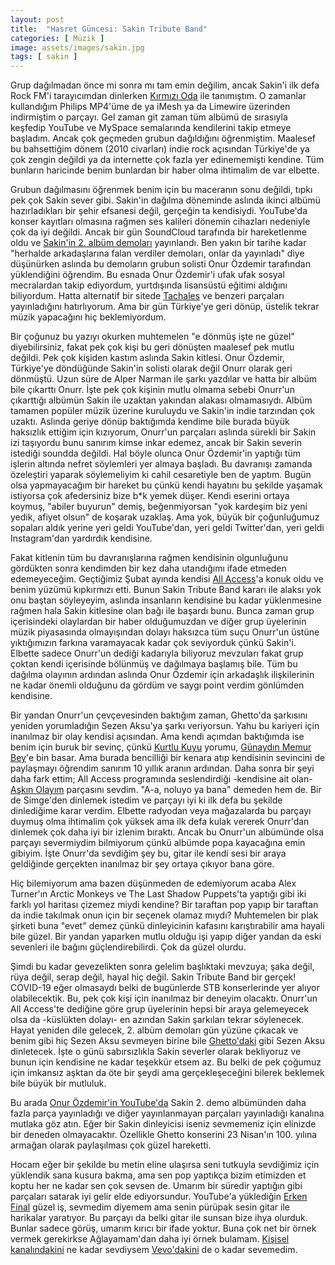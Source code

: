 ```yaml
---
layout: post
title:  "Hasret Güncesi: Sakin Tribute Band"
categories: [ Müzik ]
image: assets/images/sakin.jpg
tags: [ sakin ]
---
```

Grup dağılmadan önce mi sonra mı tam emin değilim, ancak Sakin'i ilk defa Rock FM'i tarayıcımdan dinlerken [Kırmızı Oda](https://open.spotify.com/track/3x4DlmJrtdSIGtolEiX6jc) ile tanımıştım. O zamanlar kullandığım Philips MP4'üme de ya iMesh ya da Limewire üzerinden indirmiştim o parçayı. Gel zaman git zaman tüm albümü de sırasıyla keşfedip YouTube ve MySpace semalarında kendilerini takip etmeye başladım. Ancak çok geçmeden grubun dağıldığını öğrenmiştim. Maalesef bu bahsettiğim dönem (2010 civarları) indie rock açısından Türkiye'de ya çok zengin değildi ya da internette çok fazla yer edinememişti kendine. Tüm bunların haricinde benim bunlardan bir haber olma ihtimalim de var elbette.

Grubun dağılmasını öğrenmek benim için bu maceranın sonu değildi, tıpkı pek çok Sakin sever gibi. Sakin'in dağılma döneminde aslında ikinci albümü hazırladıkları bir şehir efsanesi değil, gerçeğin ta kendisiydi. YouTube'da konser kayıtları olmasına rağmen ses kalileri dönemin cihazları nedeniyle çok da iyi değildi. Ancak bir gün SoundCloud tarafında bir hareketlenme oldu ve [Sakin'in 2. albüm demoları](https://soundcloud.com/sakin-2-album-demolari) yayınlandı. Ben yakın bir tarihe kadar "herhalde arkadaşlarına falan verdiler demoları, onlar da yayınladı" diye düşünürken aslında bu demoların grubun solisti Onur Özdemir tarafından yüklendiğini öğrendim. Bu esnada Onur Özdemir'i ufak ufak sosyal mecralardan takip ediyordum, yurtdışında lisansüstü eğitimi aldığını biliyordum. Hatta alternatif bir sitede [Tachales](https://www.youtube.com/watch?v=wUcj_b5E9QY) ve benzeri parçaları yayınladığını hatırlıyorum. Ama bir gün Türkiye'ye geri dönüp, üstelik tekrar müzik yapacağını hiç beklemiyordum.

Bir çoğunuz bu yazıyı okurken muhtemelen "e dönmüş işte ne güzel" diyebilirsiniz, fakat pek çok kişi bu geri dönüşten maalesef pek mutlu değildi. Pek çok kişiden kastım aslında Sakin kitlesi. Onur Özdemir, Türkiye'ye döndüğünde Sakin'in solisti olarak değil Onurr olarak geri dönmüştü. Uzun süre de Alper Narman ile şarkı yazdılar ve hatta bir albüm bile çıkarttı Onurr. İşte pek çok kişinin mutlu olmama sebebi Onurr'un çıkarttığı albümün Sakin ile uzaktan yakından alakası olmamasıydı. Albüm tamamen popüler müzik üzerine kuruluydu ve Sakin'in indie tarzından çok uzaktı. Aslında geriye dönüp baktığımda kendime bile burada büyük haksızlık ettiğim için kızıyorum, Onurr'un parçaları aslında sürekli bir Sakin izi taşıyordu bunu sanırım kimse inkar edemez, ancak bir Sakin severin istediği soundda değildi. Hal böyle olunca Onur Özdemir'in yaptığı tüm işlerin altında nefret söylemleri yer almaya başladı. Bu davranışı zamanda özeleştiri yaparak söylemeliyim ki cahil cesaretiyle ben de yaptım. Bugün olsa yapmayacağım bir hareket bu çünkü kendi hayatını bu şekilde yaşamak istiyorsa çok afedersiniz bize b*k yemek düşer. Kendi eserini ortaya koymuş, "abiler buyurun" demiş, beğenmiyorsan "yok kardeşim biz yeni yedik, afiyet olsun" de koşarak uzaklaş. Ama yok, büyük bir çoğunluğumuz sopaları aldık yerine yeri geldi YouTube'dan, yeri geldi Twitter'dan, yeri geldi Instagram'dan yardırdık kendisine.

Fakat kitlenin tüm bu davranışlarına rağmen kendisinin olgunluğunu gördükten sonra kendimden bir kez daha utandığımı ifade etmeden edemeyeceğim. Geçtiğimiz Şubat ayında kendisi [All Access](https://www.youtube.com/watch?v=-MOuSeLaTeA)'a konuk oldu ve benim yüzümü kıpkırmızı etti. Bunun Sakin Tribute Band kararı ile alaksı yok onu baştan söyleyeyim, aslında insanların kendisine bu kadar yüklenmesine rağmen hala Sakin kitlesine olan bağı ile başardı bunu. Bunca zaman grup içerisindeki olaylardan bir haber olduğumuzdan ve diğer grup üyelerinin müzik piyasasında olmayışından dolayı haksızca tüm suçu Onurr'un üstüne yıktığımızın farkına varamayacak kadar çok seviyorduk çünkü Sakin'i. Elbette sadece Onurr'un dediği kadarıyla biliyoruz mevzuları fakat grup çoktan kendi içerisinde bölünmüş ve dağılmaya başlamış bile. Tüm bu dağılma olayının ardından aslında Onur Özdemir için arkadaşlık ilişkilerinin ne kadar önemli olduğunu da gördüm ve saygı point verdim gönlümden kendisine.

Bir yandan Onurr'un çevçevesinden baktığım zaman, Ghetto'da şarkısını yeniden yorumladığın Sezen Aksu'ya şarkı veriyorsun. Yahu bu kariyeri için inanılmaz bir olay kendisi açısından. Ama kendi açımdan baktığımda ise benim için buruk bir sevinç, çünkü [Kurtlu Kuyu](https://www.youtube.com/watch?v=AJAY64miNWk) yorumu, [Günaydın Memur Bey](https://www.youtube.com/watch?v=QOZvjgEsG70)'e bin basar. Ama burada bencilliği bir kenara atıp kendisinin sevincini de paylaşmayı öğrendim sanırım 10 yıllık aranın ardından. Daha sonra bir şeyi daha fark ettim; All Access programında seslendirdiği -kendisine ait olan- [Aşkın Olayım](https://www.youtube.com/watch?v=_6fIOTw1X4w) parçasını sevdim. "A-a, noluyo ya bana" demeden hem de. Bir de Simge'den dinlemek istedim ve parçayı iyi ki ilk defa bu şekilde dinlediğime karar verdim. Elbette radyodan veya mağazalarda bu parçayı duymuş olma ihtimalim çok yüksek ama ilk defa kulak vererek Onurr'dan dinlemek çok daha iyi bir izlenim bıraktı. Ancak bu Onurr'un albümünde olsa parçayı severmiydim bilmiyorum çünkü albümde popa kayacağına emin gibiyim. İşte Onurr'da sevdiğim şey bu, gitar ile kendi sesi bir araya geldiğinde gerçekten inanılmaz bir şey ortaya çıkıyor bana göre.

Hiç bilemiyorum ama bazen düşünmeden de edemiyorum acaba Alex Turner'ın Arctic Monkeys ve The Last Shadow Puppets'ta yaptığı gibi iki farklı yol haritası çizemez miydi kendine? Bir taraftan pop yapıp bir taraftan da indie takılmak onun için bir seçenek olamaz mıydı? Muhtemelen bir plak şirketi buna "evet" demez çünkü dinleyicinin kafasını karıştırabilir ama hayali bile güzel. Bir yandan yaparken mutlu olduğu işi yapıp diğer yandan da eski sevenleri ile bağını güçlendirebilirdi. Çok da güzel olurdu.

Şimdi bu kadar gevezelikten sonra gelelim başlıktaki mevzuya; şaka değil, rüya değil, serap değil, hayal hiç değil. Sakin Tribute Band bir gerçek! COVID-19 eğer olmasaydı belki de bugünlerde STB konserlerinde yer alıyor olabilecektik. Bu, pek çok kişi için inanılmaz bir deneyim olacaktı. Onurr'un All Access'te dediğine göre grup üyelerinin hepsi bir araya gelemeyecek olsa da -küslükten dolayı- en azından Sakin şarkıları tekrar söylenecek. Hayat yeniden dile gelecek, 2. albüm demoları gün yüzüne çıkacak ve benim gibi hiç Sezen Aksu sevmeyen birine bile [Ghetto'daki](https://www.youtube.com/watch?v=tsra_Jkmc9o) gibi Sezen Aksu dinletecek. İşte o günü sabırsızlıkla Sakin severler olarak bekliyoruz ve bunun için kendisine ne kadar teşekkür etsem az. Bu belki de pek çoğumuz için imkansız aşktan da öte bir şeydi ama gerçekleşeceğini bilerek beklemek bile büyük bir mutluluk.

Bu arada [Onur Özdemir'in YouTube'da](https://www.youtube.com/channel/UC54cqGPfNI6jDOO-f9dUp8g/videos) Sakin 2. demo albümünden daha fazla parça yayınladığı ve diğer yayınlanmayan parçaları yayınladığı kanalına mutlaka göz atın. Eğer bir Sakin dinleyicisi iseniz sevmemeniz için elinizde bir deneden olmayacaktır. Özellikle Ghetto konserini 23 Nisan'ın 100. yılına armağan olarak paylaşılması çok güzel hareketti.

Hocam eğer bir şekilde bu metin eline ulaşırsa seni tutkuyla sevdiğimiz için yüklendik sana kusura bakma, ama sen pop yaptıkça bizim etimizden et koptu her ne kadar sen çok sevsen de. Umarım bir süredir yaptığın gibi parçaları satarak iyi gelir elde ediyorsundur. YouTube'a yüklediğin [Erken Final](https://www.youtube.com/watch?v=xQBtwExZmZk) güzel iş, sevmedim diyemem ama senin pürüpak sesin gitar ile harikalar yaratıyor. Bu parçayı da belki gitar ile sunsan bize ihya olurduk. Bunlar sadece görüş, umarım kırıcı bir ifade yoktur. Buna çok net bir örnek vermek gerekirkse Ağlayamam'dan daha iyi örnek bulamam. [Kişisel kanalındakini](https://www.youtube.com/watch?v=zlGnPmiOTEs) ne kadar sevdiysem [Vevo'dakini](https://www.youtube.com/watch?v=4eJXKRxYBRE) de o kadar sevemedim.
